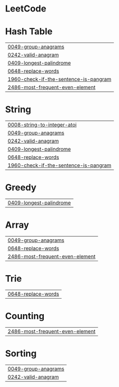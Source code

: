 # LeetCode


# Hash Table
|  |
| ------- |
| [0049-group-anagrams](https://github.com/kothapallysidhartha/LeetCode/tree/master/0049-group-anagrams) |
| [0242-valid-anagram](https://github.com/kothapallysidhartha/LeetCode/tree/master/0242-valid-anagram) |
| [0409-longest-palindrome](https://github.com/kothapallysidhartha/LeetCode/tree/master/0409-longest-palindrome) |
| [0648-replace-words](https://github.com/kothapallysidhartha/LeetCode/tree/master/0648-replace-words) |
| [1960-check-if-the-sentence-is-pangram](https://github.com/kothapallysidhartha/LeetCode/tree/master/1960-check-if-the-sentence-is-pangram) |
| [2486-most-frequent-even-element](https://github.com/kothapallysidhartha/LeetCode/tree/master/2486-most-frequent-even-element) |
# String
|  |
| ------- |
| [0008-string-to-integer-atoi](https://github.com/kothapallysidhartha/LeetCode/tree/master/0008-string-to-integer-atoi) |
| [0049-group-anagrams](https://github.com/kothapallysidhartha/LeetCode/tree/master/0049-group-anagrams) |
| [0242-valid-anagram](https://github.com/kothapallysidhartha/LeetCode/tree/master/0242-valid-anagram) |
| [0409-longest-palindrome](https://github.com/kothapallysidhartha/LeetCode/tree/master/0409-longest-palindrome) |
| [0648-replace-words](https://github.com/kothapallysidhartha/LeetCode/tree/master/0648-replace-words) |
| [1960-check-if-the-sentence-is-pangram](https://github.com/kothapallysidhartha/LeetCode/tree/master/1960-check-if-the-sentence-is-pangram) |
# Greedy
|  |
| ------- |
| [0409-longest-palindrome](https://github.com/kothapallysidhartha/LeetCode/tree/master/0409-longest-palindrome) |
# Array
|  |
| ------- |
| [0049-group-anagrams](https://github.com/kothapallysidhartha/LeetCode/tree/master/0049-group-anagrams) |
| [0648-replace-words](https://github.com/kothapallysidhartha/LeetCode/tree/master/0648-replace-words) |
| [2486-most-frequent-even-element](https://github.com/kothapallysidhartha/LeetCode/tree/master/2486-most-frequent-even-element) |
# Trie
|  |
| ------- |
| [0648-replace-words](https://github.com/kothapallysidhartha/LeetCode/tree/master/0648-replace-words) |
# Counting
|  |
| ------- |
| [2486-most-frequent-even-element](https://github.com/kothapallysidhartha/LeetCode/tree/master/2486-most-frequent-even-element) |
# Sorting
|  |
| ------- |
| [0049-group-anagrams](https://github.com/kothapallysidhartha/LeetCode/tree/master/0049-group-anagrams) |
| [0242-valid-anagram](https://github.com/kothapallysidhartha/LeetCode/tree/master/0242-valid-anagram) |